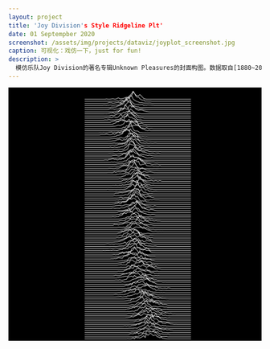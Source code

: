 ```yaml
---
layout: project
title: 'Joy Division's Style Ridgeline Plt'
date: 01 Septempber 2020
screenshot: /assets/img/projects/dataviz/joyplot_screenshot.jpg
caption: 可视化：戏仿一下，just for fun!
description: >
  模仿乐队Joy Division的著名专辑Unknown Pleasures的封面构图。数据取自[1880~2014年世界每日气温](http://berkeleyearth.lbl.gov/auto/Global/Complete_TAVG_daily.txt)。下图纵轴为年代时间线，横轴为每日气温与1950-1980世界平均气温的差异。
---
```

<img src="/assets/img/projects/dataviz/joyplot.png" alt="" />
